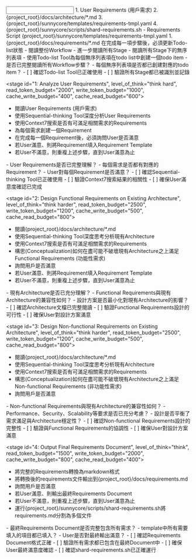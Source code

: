 <input>
  <context>
  1. User Requirements (用戶需求)
  2. {project_root}/docs/architecture/*.md
  3. {project_root}/sunnycore/templates/requirements-tmpl.yaml
  4. {project_root}/sunnycore/scripts/shard-requirements.sh - Requirements Script
  </context>
  <templates>
  {project_root}/sunnycore/templates/requirements-tmpl.yaml
  </templates>
</input>

<output>
1. {project_root}/docs/requirements/*.md
</output>

<constraints importance="Critical">
在完成每一項步驟後，必須更新Todo-list狀態
</constraints>

<workflow importance="Critical">
  <stage id="0: Create Todo List", level_of_think="think", read_token_budget="1000", write_token_budget="500", cache_write_budget="200", cache_read_budget="300">
  - 閱讀整份Workflow
  - 進一步閱讀所有Stage
  - 閱讀所有Stage下的無序列表項
  - 使用Todo-list Tool為每個無序列表項在todo list中創建一個todo item

  <questions>
  - 是否已完整閱讀所有Workflow步驟？
  - 每個無序列表項是否都已創建對應的todo item？
  </questions>

  <checks>
  - [ ] 確認Todo-list Tool已正確使用
  - [ ] 驗證所有Stage都已被識別並記錄
  </checks>
  </stage>

  <stage id="1: Analyze User Requirements", level_of_think="think hard", read_token_budget="2000", write_token_budget="1000", cache_write_budget="400", cache_read_budget="600">
  - 閱讀User Requirements (用戶需求)
  - 使用Sequential-thinking Tool深度分析User Requirements
  - 使用Context7搜索是否有可滿足相關需求的Requirements
  - 為每個需求創建一個Requirement
  - 在完成每一個Requirement後，必須詢問User是否滿意
  - 若User滿意、則將Requirement填入Requirement Template
  - 若User不滿意，則重複上述步驟，直到User滿意為止

  <questions>
  - User Requirements是否已完整理解？
  - 每個需求是否都有對應的Requirement？
  - User對每個Requirement是否滿意？
  </questions>

  <checks>
  - [ ] 確認Sequential-thinking Tool已正確使用
  - [ ] 驗證Context7搜索結果的相關性
  - [ ] 確保User滿意度確認已完成
  </checks>
  </stage>

  <stage id="2: Design Functional Requirements on Existing Architecture", level_of_think="think harder", read_token_budget="2500", write_token_budget="1200", cache_write_budget="500", cache_read_budget="800">
  - 閱讀{project_root}/docs/architecture/*.md
  - 使用Sequential-thinking Tool深度思考分析現有Architecture
  - 使用Context7搜索是否有可滿足相關需求的Requirements
  - 構思(Conceptualization)如何在盡可能不破壞現有Architecture之上滿足Functional Requirements (功能性需求)
  - 詢問用戶是否滿意
  - 若User滿意、則將Requirement填入Requirement Template
  - 若User不滿意，則重複上述步驟，直到User滿意為止

  <questions>
  - 現有Architecture是否已充分理解？
  - Functional Requirements與現有Architecture的兼容性如何？
  - 設計方案是否最小化對現有Architecture的影響？
  </questions>

  <checks>
  - [ ] 確認Architecture文檔已完整閱讀
  - [ ] 驗證Functional Requirements設計的可行性
  - [ ] 確保User對設計方案滿意
  </checks>
  </stage>

  <stage id="3: Design Non-functional Requirements on Existing Architecture", level_of_think="think harder", read_token_budget="2500", write_token_budget="1200", cache_write_budget="500", cache_read_budget="800">
  - 閱讀{project_root}/docs/architecture/*.md
  - 使用Sequential-thinking Tool深度思考分析現有Architecture
  - 使用Context7搜索是否有可滿足相關需求的Requirements
  - 構思(Conceptualization)如何在盡可能不破壞現有Architecture之上滿足Non-functional Requirements (非功能性需求)
  - 詢問用戶是否滿意

  <questions>
  - Non-functional Requirements與現有Architecture的兼容性如何？
  - Performance、Security、Scalability等要求是否已充分考慮？
  - 設計是否平衡了需求滿足與Architecture穩定性？
  </questions>

  <checks>
  - [ ] 確認Non-functional Requirements設計的完整性
  - [ ] 驗證與Functional Requirements的協調性
  - [ ] 確保User對設計方案滿意
  </checks>
  </stage>

  <stage id="4: Output Final Requirements Document", level_of_think="think", read_token_budget="1500", write_token_budget="2000", cache_write_budget="800", cache_read_budget="400">
  - 將完整的Requirements轉換為markdown格式
  - 將轉換後的requirements文件輸出到{project_root}/docs/requirements.md
  - 詢問用戶是否滿意
  - 若User滿意、則輸出最終Requirements Document
  - 若User不滿意，則重複上述步驟，直到User滿意為止
  - 運行{project_root}/sunnycore/scripts/shard-requirements.sh將requirements.md分割為多個文件

  <questions>
  - 最終Requirements Document是否完整包含所有需求？
  - template中所有需要填入的項目都已填入？
  - User是否對最終輸出滿意？
  </questions>

  <checks>
  - [ ] 確認Requirements Document格式正確
  - [ ] 驗證所有需求都已包含在最終Document中
  - [ ] 確保User最終滿意度確認
  - [ ] 確認shard-requirements.sh已正確運行
  </checks>
  </stage>
</workflow>